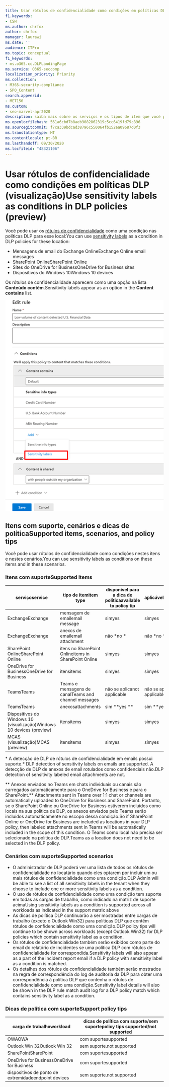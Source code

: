 ```yaml
---
title: Usar rótulos de confidencialidade como condições em políticas DLP (visualização)
f1.keywords:
- CSH
ms.author: chrfox
author: chrfox
manager: laurawi
ms.date: ''
audience: ITPro
ms.topic: conceptual
f1_keywords:
- ms.o365.cc.DLPLandingPage
ms.service: O365-seccomp
localization_priority: Priority
ms.collection:
- M365-security-compliance
- SPO_Content
search.appverid:
- MET150
ms.custom:
- seo-marvel-apr2020
description: saiba mais sobre os serviços e os tipos de item que você pode usar rótulos de confidencialidade como condições em políticas DLP
ms.openlocfilehash: 561a6cbd7b8aeb9082862319c5cc6419fd79c896
ms.sourcegitcommit: f7ca339bdcad38796c550064fb152ea09687d0f3
ms.translationtype: HT
ms.contentlocale: pt-BR
ms.lasthandoff: 09/30/2020
ms.locfileid: "48321106"
---
```

# <a name="use-sensitivity-labels-as-conditions-in-dlp-policies-preview"></a><span data-ttu-id="2f1ed-103">Usar rótulos de confidencialidade como condições em políticas DLP (visualização)</span><span class="sxs-lookup"><span data-stu-id="2f1ed-103">Use sensitivity labels as conditions in DLP policies (preview)</span></span>

<span data-ttu-id="2f1ed-104">Você pode usar os [rótulos de confidencialidade](sensitivity-labels.md) como uma condição nas políticas DLP para esse local:</span><span class="sxs-lookup"><span data-stu-id="2f1ed-104">You can use [sensitivity labels](sensitivity-labels.md) as a condition in DLP policies for these location:</span></span>

- <span data-ttu-id="2f1ed-105">Mensagens de email do Exchange Online</span><span class="sxs-lookup"><span data-stu-id="2f1ed-105">Exchange Online email messages</span></span>
- <span data-ttu-id="2f1ed-106">SharePoint Online</span><span class="sxs-lookup"><span data-stu-id="2f1ed-106">SharePoint Online</span></span>
- <span data-ttu-id="2f1ed-107">Sites do OneDrive for Business</span><span class="sxs-lookup"><span data-stu-id="2f1ed-107">OneDrive for Business sites</span></span>
- <span data-ttu-id="2f1ed-108">Dispositivos do Windows 10</span><span class="sxs-lookup"><span data-stu-id="2f1ed-108">Windows 10 devices</span></span>

<span data-ttu-id="2f1ed-109">Os rótulos de confidencialidade aparecem como uma opção na lista **Conteúdo contém**.</span><span class="sxs-lookup"><span data-stu-id="2f1ed-109">Sensitivity labels appear as an option in the **Content contains** list.</span></span>

![rótulo de confidencialidade como uma condição](../media/dlp-sensitivity-label-as-a-condition.png)

## <a name="supported-items-scenarios-and-policy-tips"></a><span data-ttu-id="2f1ed-111">Itens com suporte, cenários e dicas de política</span><span class="sxs-lookup"><span data-stu-id="2f1ed-111">Supported items, scenarios, and policy tips</span></span>

<span data-ttu-id="2f1ed-112">Você pode usar rótulos de confidencialidade como condições nestes itens e nestes cenários.</span><span class="sxs-lookup"><span data-stu-id="2f1ed-112">You can use sensitivity labels as conditions on these items and in these scenarios.</span></span>

### <a name="supported-items"></a><span data-ttu-id="2f1ed-113">Itens com suporte</span><span class="sxs-lookup"><span data-stu-id="2f1ed-113">Supported items</span></span>

|<span data-ttu-id="2f1ed-114">serviço</span><span class="sxs-lookup"><span data-stu-id="2f1ed-114">service</span></span>  |<span data-ttu-id="2f1ed-115">tipo de item</span><span class="sxs-lookup"><span data-stu-id="2f1ed-115">item type</span></span>  |<span data-ttu-id="2f1ed-116">disponível para a dica de política</span><span class="sxs-lookup"><span data-stu-id="2f1ed-116">available to policy tip</span></span>  |<span data-ttu-id="2f1ed-117">aplicável</span><span class="sxs-lookup"><span data-stu-id="2f1ed-117">enforceable</span></span>  |
|---------|---------|---------|---------|
|<span data-ttu-id="2f1ed-118">Exchange</span><span class="sxs-lookup"><span data-stu-id="2f1ed-118">Exchange</span></span>    |<span data-ttu-id="2f1ed-119">mensagem de email</span><span class="sxs-lookup"><span data-stu-id="2f1ed-119">email message</span></span>         |<span data-ttu-id="2f1ed-120">sim</span><span class="sxs-lookup"><span data-stu-id="2f1ed-120">yes</span></span>         |<span data-ttu-id="2f1ed-121">sim</span><span class="sxs-lookup"><span data-stu-id="2f1ed-121">yes</span></span>         |
|<span data-ttu-id="2f1ed-122">Exchange</span><span class="sxs-lookup"><span data-stu-id="2f1ed-122">Exchange</span></span>    |<span data-ttu-id="2f1ed-123">anexos de email</span><span class="sxs-lookup"><span data-stu-id="2f1ed-123">email attachment</span></span>         |<span data-ttu-id="2f1ed-124">não \*</span><span class="sxs-lookup"><span data-stu-id="2f1ed-124">no \*</span></span>         |<span data-ttu-id="2f1ed-125">não \*</span><span class="sxs-lookup"><span data-stu-id="2f1ed-125">no \*</span></span>         |
|<span data-ttu-id="2f1ed-126">SharePoint Online</span><span class="sxs-lookup"><span data-stu-id="2f1ed-126">SharePoint Online</span></span>     |<span data-ttu-id="2f1ed-127">itens no SharePoint Online</span><span class="sxs-lookup"><span data-stu-id="2f1ed-127">items in SharePoint Online</span></span>         |<span data-ttu-id="2f1ed-128">sim</span><span class="sxs-lookup"><span data-stu-id="2f1ed-128">yes</span></span>         |<span data-ttu-id="2f1ed-129">sim</span><span class="sxs-lookup"><span data-stu-id="2f1ed-129">yes</span></span>         |
|<span data-ttu-id="2f1ed-130">OneDrive for Business</span><span class="sxs-lookup"><span data-stu-id="2f1ed-130">OneDrive for Business</span></span>     |<span data-ttu-id="2f1ed-131">itens</span><span class="sxs-lookup"><span data-stu-id="2f1ed-131">items</span></span>         |<span data-ttu-id="2f1ed-132">sim</span><span class="sxs-lookup"><span data-stu-id="2f1ed-132">yes</span></span>         |<span data-ttu-id="2f1ed-133">sim</span><span class="sxs-lookup"><span data-stu-id="2f1ed-133">yes</span></span>         |
|<span data-ttu-id="2f1ed-134">Teams</span><span class="sxs-lookup"><span data-stu-id="2f1ed-134">Teams</span></span>     |<span data-ttu-id="2f1ed-135">Teams e mensagens de canal</span><span class="sxs-lookup"><span data-stu-id="2f1ed-135">Teams and channel messages</span></span>         |<span data-ttu-id="2f1ed-136">não se aplica</span><span class="sxs-lookup"><span data-stu-id="2f1ed-136">not applicable</span></span>         |<span data-ttu-id="2f1ed-137">não se aplica</span><span class="sxs-lookup"><span data-stu-id="2f1ed-137">not applicable</span></span>         |
|<span data-ttu-id="2f1ed-138">Teams</span><span class="sxs-lookup"><span data-stu-id="2f1ed-138">Teams</span></span>     |<span data-ttu-id="2f1ed-139">anexos</span><span class="sxs-lookup"><span data-stu-id="2f1ed-139">attachments</span></span>         |<span data-ttu-id="2f1ed-140">sim \*\*</span><span class="sxs-lookup"><span data-stu-id="2f1ed-140">yes \*\*</span></span>         |<span data-ttu-id="2f1ed-141">sim \*\*</span><span class="sxs-lookup"><span data-stu-id="2f1ed-141">yes \*\*</span></span>         |
|<span data-ttu-id="2f1ed-142">Dispositivos do Windows 10 (visualização)</span><span class="sxs-lookup"><span data-stu-id="2f1ed-142">Windows 10 devices (preview)</span></span>     |<span data-ttu-id="2f1ed-143">itens</span><span class="sxs-lookup"><span data-stu-id="2f1ed-143">items</span></span>         |<span data-ttu-id="2f1ed-144">sim</span><span class="sxs-lookup"><span data-stu-id="2f1ed-144">yes</span></span>         |<span data-ttu-id="2f1ed-145">sim</span><span class="sxs-lookup"><span data-stu-id="2f1ed-145">yes</span></span>         |
|<span data-ttu-id="2f1ed-146">MCAS (visualização)</span><span class="sxs-lookup"><span data-stu-id="2f1ed-146">MCAS (preview)</span></span> |<span data-ttu-id="2f1ed-147">itens</span><span class="sxs-lookup"><span data-stu-id="2f1ed-147">items</span></span>         |<span data-ttu-id="2f1ed-148">sim</span><span class="sxs-lookup"><span data-stu-id="2f1ed-148">yes</span></span>         |<span data-ttu-id="2f1ed-149">sim</span><span class="sxs-lookup"><span data-stu-id="2f1ed-149">yes</span></span>         |

<span data-ttu-id="2f1ed-150">\* A detecção de DLP de rótulos de confidencialidade em emails possui suporte.</span><span class="sxs-lookup"><span data-stu-id="2f1ed-150">\* DLP detection of sensitivity labels on emails are supported.</span></span> <span data-ttu-id="2f1ed-151">A detecção de DLP de anexos de email rotulados como confidenciais não.</span><span class="sxs-lookup"><span data-stu-id="2f1ed-151">DLP detection of sensitivity labeled email attachments are not.</span></span>

<span data-ttu-id="2f1ed-152">\*\* Anexos enviados no Teams em chats individuais ou canais são carregados automaticamente para o OneDrive for Business e para o SharePoint.</span><span class="sxs-lookup"><span data-stu-id="2f1ed-152">\*\* Attachments sent in Teams over 1:1 chat or channels are automatically uploaded to OneDrive for Business and SharePoint.</span></span> <span data-ttu-id="2f1ed-153">Portanto, se o SharePoint Online ou OneDrive for Business estiverem incluídos como locais na sua política de DLP, os anexos enviados pelo Teams serão incluídos automaticamente no escopo dessa condição.</span><span class="sxs-lookup"><span data-stu-id="2f1ed-153">So if SharePoint Online or OneDrive for Business are included as locations in your DLP policy, then labeled attachments sent in Teams will be automatically included in the scope of this condition.</span></span> <span data-ttu-id="2f1ed-154">O Teams como local não precisa ser selecionado na política de DLP.</span><span class="sxs-lookup"><span data-stu-id="2f1ed-154">Teams as a location does not need to be selected in the DLP policy.</span></span>

### <a name="supported-scenarios"></a><span data-ttu-id="2f1ed-155">Cenários com suporte</span><span class="sxs-lookup"><span data-stu-id="2f1ed-155">Supported scenarios</span></span>

- <span data-ttu-id="2f1ed-156">O administrador de DLP poderá ver uma lista de todos os rótulos de confidencialidade no locatário quando eles optarem por incluir um ou mais rótulos de confidencialidade como uma condição.</span><span class="sxs-lookup"><span data-stu-id="2f1ed-156">DLP Admin will be able to see a list of all sensitivity labels in the tenant when they choose to include one or more sensitivity labels as a condition.</span></span>
- <span data-ttu-id="2f1ed-157">O uso de rótulos de confidencialidade como uma condição tem suporte em todas as cargas de trabalho, como indicado na matriz de suporte acima</span><span class="sxs-lookup"><span data-stu-id="2f1ed-157">Using sensitivity labels as a condition is supported across all workloads as indicated in the support matrix above</span></span>
- <span data-ttu-id="2f1ed-158">As dicas de política DLP continuarão a ser mostradas entre cargas de trabalho (exceto o Outlook Win32) para políticas DLP que contêm rótulos de confidencialidade como uma condição.</span><span class="sxs-lookup"><span data-stu-id="2f1ed-158">DLP policy tips will continue to be shown across workloads (except Outlook Win32) for DLP policies which contain sensitivity label as a condition.</span></span>
- <span data-ttu-id="2f1ed-159">Os rótulos de confidencialidade também serão exibidos como parte do email do relatório de incidentes se uma política DLP com rótulos de confidencialidade for correspondida.</span><span class="sxs-lookup"><span data-stu-id="2f1ed-159">Sensitivity labels will also appear as a part of the incident report email if a DLP policy with sensitivity label as a condition is matched.</span></span>
- <span data-ttu-id="2f1ed-160">Os detalhes dos rótulos de confidencialidade também serão mostrados na regra de correspondência do log de auditoria da DLP para obter uma correspondência à política DLP que contenha o rótulos de confidencialidade como uma condição.</span><span class="sxs-lookup"><span data-stu-id="2f1ed-160">Sensitivity label details will also be shown in the DLP rule match audit log for a DLP policy match which contains sensitivity label as a condition.</span></span>


### <a name="support-policy-tips"></a><span data-ttu-id="2f1ed-161">Dicas de política com suporte</span><span class="sxs-lookup"><span data-stu-id="2f1ed-161">Support policy tips</span></span>


|<span data-ttu-id="2f1ed-162">carga de trabalho</span><span class="sxs-lookup"><span data-stu-id="2f1ed-162">workload</span></span>  |<span data-ttu-id="2f1ed-163">dicas de política com suporte/sem suporte</span><span class="sxs-lookup"><span data-stu-id="2f1ed-163">policy tips supported/not supported</span></span>  |
|---------|---------|
|<span data-ttu-id="2f1ed-164">OWA</span><span class="sxs-lookup"><span data-stu-id="2f1ed-164">OWA</span></span> |    <span data-ttu-id="2f1ed-165">com suporte</span><span class="sxs-lookup"><span data-stu-id="2f1ed-165">supported</span></span>     |
|<span data-ttu-id="2f1ed-166">Outlook Win 32</span><span class="sxs-lookup"><span data-stu-id="2f1ed-166">Outlook Win 32</span></span>    |  <span data-ttu-id="2f1ed-167">sem suporte.</span><span class="sxs-lookup"><span data-stu-id="2f1ed-167">not supported</span></span>       |
|<span data-ttu-id="2f1ed-168">SharePoint</span><span class="sxs-lookup"><span data-stu-id="2f1ed-168">SharePoint</span></span>   |   <span data-ttu-id="2f1ed-169">com suporte</span><span class="sxs-lookup"><span data-stu-id="2f1ed-169">supported</span></span>      |
|<span data-ttu-id="2f1ed-170">OneDrive for Business</span><span class="sxs-lookup"><span data-stu-id="2f1ed-170">OneDrive for Business</span></span>    |    <span data-ttu-id="2f1ed-171">com suporte</span><span class="sxs-lookup"><span data-stu-id="2f1ed-171">supported</span></span>     |
|<span data-ttu-id="2f1ed-172">dispositivos de ponto de extremidade</span><span class="sxs-lookup"><span data-stu-id="2f1ed-172">endpoint devices</span></span>   |  <span data-ttu-id="2f1ed-173">sem suporte.</span><span class="sxs-lookup"><span data-stu-id="2f1ed-173">not supported</span></span>       |
